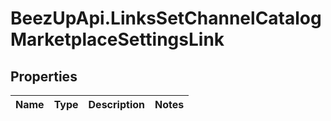 # BeezUpApi.LinksSetChannelCatalogMarketplaceSettingsLink

## Properties
Name | Type | Description | Notes
------------ | ------------- | ------------- | -------------


